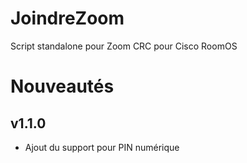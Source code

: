 # JoindreZoom
Script standalone pour Zoom CRC pour Cisco RoomOS

# Nouveautés 
## v1.1.0
* Ajout du support pour PIN numérique
